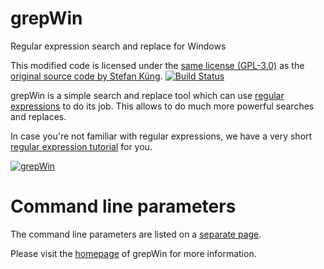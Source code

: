 # grepWin
Regular expression search and replace for Windows

This modified code is licensed under the [same license (GPL-3.0)](https://github.com/stefankueng/grepWin/blob/master/LICENSE)
as the [original source code by Stefan Küng](https://github.com/stefankueng/grepWin).
[![Build Status](https://dev.azure.com/tortoisesvn/tortoisesvnGitHub/_apis/build/status/stefankueng.grepWin?branchName=master)](https://dev.azure.com/tortoisesvn/tortoisesvnGitHub/_build/latest?definitionId=8&branchName=master)

grepWin is a simple search and replace tool which can use [regular expressions](https://en.wikipedia.org/wiki/Regular_expression) to do its job. This allows to do much more powerful searches and replaces.

In case you're not familiar with regular expressions, we have a very short [regular expression tutorial](https://tools.stefankueng.com/regexhelp.html) for you.

[![grepWin](https://github.com/stefankueng/grepWin/raw/main/src/Resources/grepWin_search-small.png)](https://github.com/stefankueng/grepWin/raw/main/src/Resources/grepWin_search.png)

# Command line parameters
The command line parameters are listed on a [separate page](https://tools.stefankueng.com/grepWin_cmd.html).

Please visit the [homepage](https://tools.stefankueng.com/grepWin.html) of grepWin for more information.
